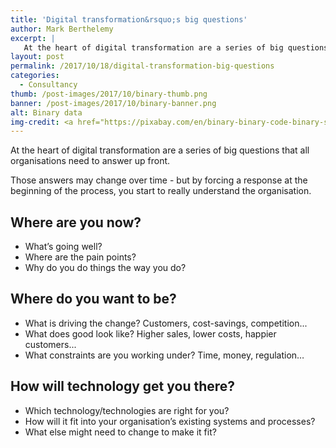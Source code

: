 ```yaml
---
title: 'Digital transformation&rsquo;s big questions'
author: Mark Berthelemy
excerpt: |
   At the heart of digital transformation are a series of big questions that all organisations need to answer up front.
layout: post
permalink: /2017/10/18/digital-transformation-big-questions
categories:
  - Consultancy
thumb: /post-images/2017/10/binary-thumb.png
banner: /post-images/2017/10/binary-banner.png
alt: Binary data
img-credit: <a href="https://pixabay.com/en/binary-binary-code-binary-system-2689157/" target="_blank">Pixabay</a>
---
```

At the heart of digital transformation are a series of big questions that all organisations need to answer up front.

Those answers may change over time - but by forcing a response at the beginning of the process, you start to really understand the organisation.

## Where are you now?

- What’s going well?
- Where are the pain points?
- Why do you do things the way you do?

## Where do you want to be?

- What is driving the change? Customers, cost-savings, competition...
- What does good look like? Higher sales, lower costs, happier customers...
- What constraints are you working under? Time, money, regulation…

## How will technology get you there?

- Which technology/technologies are right for you?
- How will it fit into your organisation’s existing systems and processes?
- What else might need to change to make it fit?
